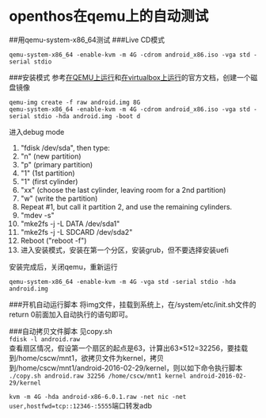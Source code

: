 # openthos在qemu上的自动测试
##用qemu-system-x86_64测试
###Live CD模式
```
qemu-system-x86_64 -enable-kvm -m 4G -cdrom android_x86.iso -vga std -serial stdio
```
###安装模式
参考[在QEMU上运行](http://www.android-x86.org/documents/qemuhowto)和[在virtualbox上运行](http://www.android-x86.org/documents/virtualboxhowto#Advanced)的官方文档，创建一个磁盘镜像
```
qemu-img create -f raw android.img 8G
qemu-system-x86_64 -enable-kvm -m 4G -cdrom android_x86.iso -vga std -serial stdio -hda android.img -boot d
```
进入debug mode  

1. "fdisk /dev/sda", then type:
 1. "n" (new partition)  
 2. "p" (primary partition)  
 3. "1" (1st partition)  
 4. "1" (first cylinder)  
 5. "xx" (choose the last cylinder, leaving room for a 2nd partition)  
 6. "w" (write the partition)  
2. Repeat #1, but call it partition 2, and use the remaining cylinders.
3. "mdev -s"  
4. "mke2fs -j -L DATA /dev/sda1"  
5. "mke2fs -j -L SDCARD /dev/sda2"  
6. Reboot ("reboot -f")  
7. 进入安装模式，安装在第一个分区，安装grub，但不要选择安装uefi  

安装完成后，关闭qemu，重新运行
```
qemu-system-x86_64 -enable-kvm -m 4G -vga std -serial stdio -hda android.img
```

###开机自动运行脚本
将img文件，挂载到系统上，在/system/etc/init.sh文件的return 0前面加入自动执行的语句即可。  

###自动拷贝文件脚本
见copy.sh  
`fdisk -l android.raw`  
查看扇区情况，假设第一个扇区的起点是63，计算出63×512=32256，要挂载到/home/cscw/mnt1，欲拷贝文件为kernel，拷贝到/home/cscw/mnt1/android-2016-02-29/kernel，则以如下命令执行脚本  
`./copy.sh android.raw 32256 /home/cscw/mnt1 kernel android-2016-02-29/kernel`

`kvm -m 4G -hda android-x86-6.0.1.raw -net nic -net user,hostfwd=tcp::12346-:5555`端口转发adb
